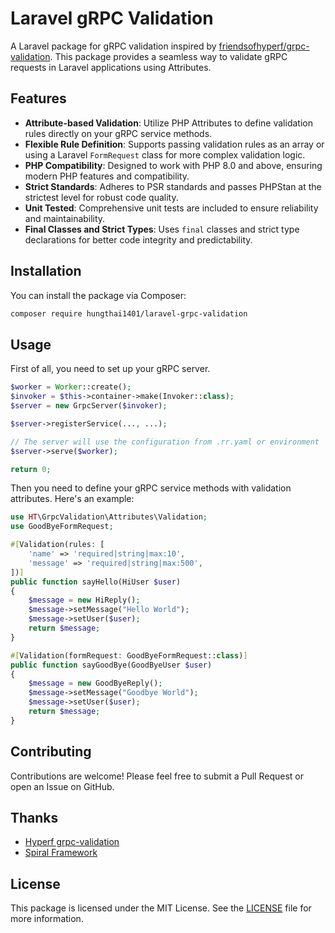 # Laravel gRPC Validation

A Laravel package for gRPC validation inspired by [friendsofhyperf/grpc-validation](https://github.com/friendsofhyperf/grpc-validation). This package provides a seamless way to validate gRPC requests in Laravel applications using Attributes.

## Features

- **Attribute-based Validation**: Utilize PHP Attributes to define validation rules directly on your gRPC service methods.
- **Flexible Rule Definition**: Supports passing validation rules as an array or using a Laravel `FormRequest` class for more complex validation logic.
- **PHP Compatibility**: Designed to work with PHP 8.0 and above, ensuring modern PHP features and compatibility.
- **Strict Standards**: Adheres to PSR standards and passes PHPStan at the strictest level for robust code quality.
- **Unit Tested**: Comprehensive unit tests are included to ensure reliability and maintainability.
- **Final Classes and Strict Types**: Uses `final` classes and strict type declarations for better code integrity and predictability.

## Installation

You can install the package via Composer:

```bash
composer require hungthai1401/laravel-grpc-validation
```

## Usage

First of all, you need to set up your gRPC server.

```php
$worker = Worker::create();
$invoker = $this->container->make(Invoker::class);
$server = new GrpcServer($invoker);

$server->registerService(..., ...);

// The server will use the configuration from .rr.yaml or environment
$server->serve($worker);

return 0;
```

Then you need to define your gRPC service methods with validation attributes. Here's an example:

```php
use HT\GrpcValidation\Attributes\Validation;
use GoodByeFormRequest;

#[Validation(rules: [
    'name' => 'required|string|max:10',
    'message' => 'required|string|max:500',
])]
public function sayHello(HiUser $user) 
{
    $message = new HiReply();
    $message->setMessage("Hello World");
    $message->setUser($user);
    return $message;
}

#[Validation(formRequest: GoodByeFormRequest::class)]
public function sayGoodBye(GoodByeUser $user) 
{
    $message = new GoodByeReply();
    $message->setMessage("Goodbye World");
    $message->setUser($user);
    return $message;
}
```

## Contributing

Contributions are welcome! Please feel free to submit a Pull Request or open an Issue on GitHub.

## Thanks
- [Hyperf grpc-validation](https://github.com/friendsofhyperf/grpc-validation)
- [Spiral Framework](https://spiral.dev/)

## License
This package is licensed under the MIT License. See the [LICENSE](LICENSE) file for more information.